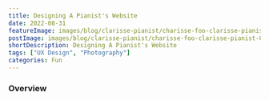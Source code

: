 ```yaml
---
title: Designing A Pianist's Website
date: 2022-08-31
featureImage: images/blog/clarisse-pianist/charisse-foo-clarisse-pianist-01-thumbnail-v.jpg
postImage: images/blog/clarisse-pianist/charisse-foo-clarisse-pianist-01.jpg
shortDescription: Designing A Pianist's Website
tags: ["UX Design", "Photography"]
categories: Fun
---
```


### Overview
